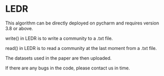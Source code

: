 # LEDR
This algorithm can be directly deployed on pycharm and requires version 3.8 or above. 

write() in LEDR is to write a community to a .txt file. 

read() in LEDR is to read a community at the last moment from a .txt file.

The datasets used in the paper are then uploaded.

If there are any bugs in the code, please contact us in time.

